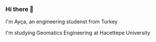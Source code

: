 ### Hi there 👋


I'm Ayça, an engineering studenst from Turkey 


I'm studying Geomatics Engineering at Hacettepe University

<!--
**aycatbkoglu/aycatbkoglu** is a ✨ _special_ ✨ repository because its `README.md` (this file) appears on your GitHub profile.

Here are some ideas to get you started:

- 🔭 I’m currently working on database managment system and geographic information systems
- 🌱 I’m currently learning PostgreSQL and Python
- 💬 Ask me about anything, I am happy to help
- 📫 How to reach me: tabakogluayca99@gmail.com

-->
